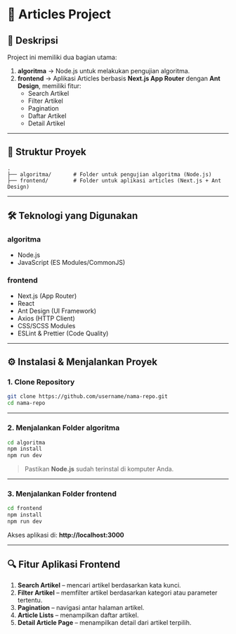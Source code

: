 # 📰 Articles Project

## 📖 Deskripsi

Project ini memiliki dua bagian utama:

1. **algoritma** → Node.js untuk melakukan pengujian algoritma.
2. **frontend** → Aplikasi Articles berbasis **Next.js App Router** dengan **Ant Design**, memiliki fitur:
   - Search Artikel
   - Filter Artikel
   - Pagination
   - Daftar Artikel
   - Detail Artikel

---

## 📂 Struktur Proyek

```
.
├── algoritma/       # Folder untuk pengujian algoritma (Node.js)
├── frontend/        # Folder untuk aplikasi articles (Next.js + Ant Design)
```

---

## 🛠️ Teknologi yang Digunakan

### **algoritma**

- Node.js
- JavaScript (ES Modules/CommonJS)

### **frontend**

- Next.js (App Router)
- React
- Ant Design (UI Framework)
- Axios (HTTP Client)
- CSS/SCSS Modules
- ESLint & Prettier (Code Quality)

---

## ⚙️ Instalasi & Menjalankan Proyek

### 1. Clone Repository

```bash
git clone https://github.com/username/nama-repo.git
cd nama-repo
```

---

### 2. Menjalankan Folder **algoritma**

```bash
cd algoritma
npm install
npm run dev
```

> Pastikan **Node.js** sudah terinstal di komputer Anda.

---

### 3. Menjalankan Folder **frontend**

```bash
cd frontend
npm install
npm run dev
```

Akses aplikasi di: **http://localhost:3000**

---

## 🔍 Fitur Aplikasi Frontend

1. **Search Artikel** – mencari artikel berdasarkan kata kunci.
2. **Filter Artikel** – memfilter artikel berdasarkan kategori atau parameter tertentu.
3. **Pagination** – navigasi antar halaman artikel.
4. **Article Lists** – menampilkan daftar artikel.
5. **Detail Article Page** – menampilkan detail dari artikel terpilih.
